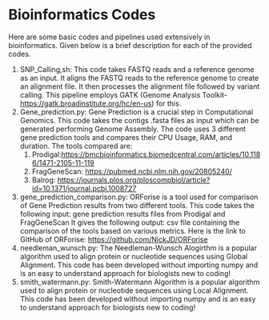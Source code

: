 # Bioinformatics Codes
Here are some basic codes and pipelines used extensively in bioinformatics. Given below is a brief description for each of the provided codes. 
1. SNP_Calling,sh: This code takes FASTQ reads and a reference genome as an input. It aligns the FASTQ reads to the reference genome to create an alignment file. It then processes the alignment file followed by variant calling. This pipeline employs GATK (Genome Analysis Toolkit- https://gatk.broadinstitute.org/hc/en-us) for this. 
2. Gene_prediction.py: Gene Prediction is a crucial step in Computational Genomics. This code takes the contigs .fasta files as input which can be generated performing Genome Assembly. The code uses 3 different gene prediction tools and compares their CPU Usage, RAM, and duration. The tools compared are:
   1. Prodigal:https://bmcbioinformatics.biomedcentral.com/articles/10.1186/1471-2105-11-119
   2. FragGeneScan: https://pubmed.ncbi.nlm.nih.gov/20805240/
   3. Balrog: https://journals.plos.org/ploscompbiol/article?id=10.1371/journal.pcbi.1008727
3. gene_prediction_comparison.py: ORForise is a tool used for comparison of Gene Prediction results from two different tools. This code takes the following input:
gene prediction results files from Prodigal and FragGeneScan
It gives the following output: csv file containing the comparison of the tools based on various metrics.
Here is the link to GitHub of ORForise: https://github.com/NickJD/ORForise
5. needleman_wunsch.py: The Needleman-Wunsch Alogirthm is a popular algorithm used to align protein or nucleotide sequences using Global Alignment. This code has been developed without importing numpy and is an easy to understand approach for biologists new to coding!
6. smith_watermann.py: Smith-Watermann Algorithm is a popular algorithm used to align protein or nucleotide sequences using Local Alignment. This code has been developed without importing numpy and is an easy to understand approach for biologists new to coding!
